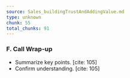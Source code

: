```yaml
---
source: Sales_buildingTrustAndAddingValue.md
type: unknown
chunk: 55
total_chunks: 91
---
```


### F. Call Wrap-up

* Summarize key points. [cite: 105]
* Confirm understanding. [cite: 105]